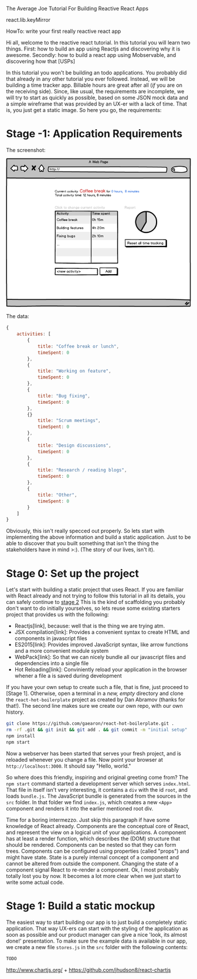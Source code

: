 The Average Joe Tutorial For Building Reactive React Apps

react.lib.keyMirror

HowTo: write your first really reactive react app

Hi all, welcome to the reactive react tutorial. In this tutorial you will learn two things.
First: how to build an app using Reactjs and discovering why it is awesome.
Secondly: how to build a react app using Mobservable, and discovering how that [USPs]

In this tutorial you won't be building an todo applications. You probably did that already in any other tutorial you ever followed.
Instead, we will be building a time tracker app. Billable hours are great after all (*if* you are on the receiving side).
Since, like usual, the requirements are incomplete, we will try to start as quickly as possible, based on some JSON mock data and a simple wireframe that was provided by an UX-er with a lack of time. That is, you just get a static image. So here you go, the requirements:

# Stage -1: Application Requirements

The screenshot:

![](time-tracking-mockup.png)

The data: 

```javascript
{
	activities: [
		{
			title: "Coffee break or lunch",
			timeSpent: 0
		},
		{
			title: "Working on feature",
			timeSpent: 0
		},
		{
			title: "Bug fixing",
			timeSpent: 0
		},
		{}
			title: "Scrum meetings",
			timeSpent: 0
		},
		{
			title: "Design discussions",
			timeSpent: 0
		},
		{
			title: "Research / reading blogs",
			timeSpent: 0
		},
		{
			title: "Other",
			timeSpent: 0
		}
	]
}
``` 

Obviously, this isn't really specced out properly. So lets start with implementing the above information and build a static application.
Just to be able to discover that you built something that isn't the thing the stakeholders have in mind >:). (The story of our lives, isn't it).

# Stage 0: Set up the project

Let's start with building a static project that uses React. If you are familiar with React already and not trying to follow this tutorial in all its details, you can safely continue to [stage 2](TODO) This is the kind of scaffolding you probably don't want to do initially yourselves, so lets reuse some existing starters project that provides us with the following:

* Reactjs[link], because: well that is the thing we are trying atm.
* JSX compilation[link]: Provides a convenient syntax to create HTML and components in javascript files
* ES2015[link]: Provides improved JavaScript syntax, like arrow functions and a more convenient module system
* WebPack[link]: So that we can nicely bundle all our javascript files and dependencies into a single file
* Hot Reloading[link]: Conviniently reload your application in the browser whener a file a is saved during development

If you have your own setup to create such a file, that is fine, just proceed to [Stage 1]. 
Otherwise, open a terminal in a *new, empty* directory and clone the `react-hot-boilerplate` project as created by Dan Abramov (thanks for that!). The second line makes sure we create our own repo, with our own history.

```bash
git clone https://github.com/gaearon/react-hot-boilerplate.git .
rm -rf .git && git init && git add . && git commit -m "initial setup"
npm install
npm start
```

Now a webserver has been started that serves your fresh project, and is reloaded whenever you change a file. Now point your browser at `http://localhost:3000`. It should say "Hello, world."

So where does this friendly, inspiring and original greeting come from? The `npm start` command started a development server which serves `index.html`. That file in itself isn't very interesting, it contains a `div` with the id `root`, and loads `bundle.js`. The JavaScript bundle is generated from the sources in the `src` folder. In that folder we find `index.js`, which creates a new `<App>` component and renders it into the earlier mentioned root div.

Time for a boring intermezzo. Just skip this paragraph if have some knowledge of React already. Components are the conceptual core of React, and represent the view on a logical unit of your applications. A component has at least a render function, which describes the (DOM) structure that should be rendered. Components can be nested so that they can form trees. Components can be configured using properties (called "props") and might have state. State is a purely internal concept of a component and cannot be altered from outside the component. Changing the state of a component signal React to re-render a component. Ok, I most probably totally lost you by now. It becomes a lot more clear when we just start to write some actual code.

# Stage 1: Build a static mockup

The easiest way to start building our app is to just build a completely static application. That way UX-ers can start with the styling of the application as soon as possible and our product manager can give a nice 'look, its almost done!' presentation. To make sure the example data is available in our app, we create a new file `stores.js` in the `src` folder with the following contents:

```javascript
TODO
```

http://www.chartjs.org/ + https://github.com/jhudson8/react-chartjs